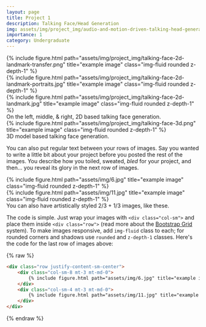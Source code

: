```yaml
---
layout: page
title: Project 1
description: Talking Face/Head Generation 
img: assets/img/project_img/audio-and-motion-driven-talking-head-generation.png
importance: 1
category: Undergraduate
---
```


<div class="row">
    <div class="col-sm mt-3 mt-md-0">
        {% include figure.html path="assets/img/project_img/talking-face-2d-landmark-transfer.png" title="example image" class="img-fluid rounded z-depth-1" %}
    </div>
    <div class="col-sm mt-3 mt-md-0">
        {% include figure.html path="assets/img/project_img/talking-face-2d-landmark-portraits.jpg" title="example image" class="img-fluid rounded z-depth-1" %}
    </div>
    <div class="col-sm mt-3 mt-md-0">
        {% include figure.html path="assets/img/project_img/talking-face-2d-landmark.jpg" title="example image" class="img-fluid rounded z-depth-1" %}
    </div>
</div>
<div class="caption">
    On the left, middle, & right, 2D based talking face generation.
</div>
<div class="row">
    <div class="col-sm mt-3 mt-md-0">
        {% include figure.html path="assets/img/project_img/talking-face-3d.png" title="example image" class="img-fluid rounded z-depth-1" %}
    </div>
</div>
<div class="caption">
    3D model based talking face generation.
</div>

You can also put regular text between your rows of images.
Say you wanted to write a little bit about your project before you posted the rest of the images.
You describe how you toiled, sweated, *bled* for your project, and then... you reveal its glory in the next row of images.


<div class="row justify-content-sm-center">
    <div class="col-sm-8 mt-3 mt-md-0">
        {% include figure.html path="assets/img/6.jpg" title="example image" class="img-fluid rounded z-depth-1" %}
    </div>
    <div class="col-sm-4 mt-3 mt-md-0">
        {% include figure.html path="assets/img/11.jpg" title="example image" class="img-fluid rounded z-depth-1" %}
    </div>
</div>
<div class="caption">
    You can also have artistically styled 2/3 + 1/3 images, like these.
</div>


The code is simple.
Just wrap your images with `<div class="col-sm">` and place them inside `<div class="row">` (read more about the <a href="https://getbootstrap.com/docs/4.4/layout/grid/">Bootstrap Grid</a> system).
To make images responsive, add `img-fluid` class to each; for rounded corners and shadows use `rounded` and `z-depth-1` classes.
Here's the code for the last row of images above:

{% raw %}
```html
<div class="row justify-content-sm-center">
    <div class="col-sm-8 mt-3 mt-md-0">
        {% include figure.html path="assets/img/6.jpg" title="example image" class="img-fluid rounded z-depth-1" %}
    </div>
    <div class="col-sm-4 mt-3 mt-md-0">
        {% include figure.html path="assets/img/11.jpg" title="example image" class="img-fluid rounded z-depth-1" %}
    </div>
</div>
```
{% endraw %}
